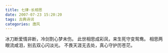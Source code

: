 ```yaml
---
title: 七律·长相思
date: 2007-07-23 15:20:20
tags: 古典诗词
categories: 唐风
---
```

冰刀断爱情非断，冷剑割心梦未伤。
此世相思成彩凤，来生死守变鸳鸯。
相思两眼流咸泪，别去双心闪淡光。
不畏天涯无去处，真心守护历苍茫。